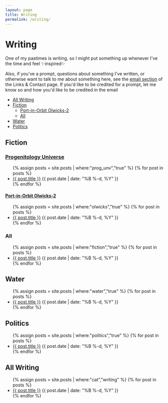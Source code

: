 ```yaml
---
layout: page
title: Writing
permalink: /writing/
---
```


# Writing

One of my pastimes is writing, so I might put something up whenever I've the time and feel ✨inspired✨

Also, if you've a prompt, questions about something I've written, or otherwise want to talk to me about something here, see the [email section](/contact/#email) of the Links & Contact page. If you'd like to be credited for a prompt, let me know so and how you'd like to be credited in the email

- [All Writing](#all-writing)
- [Fiction](#fiction)
    - [Port-in-Orbit Olwicks-2](#port-in-orbit-olwicks-2)
    - [All](#all)
- [Water](#water)
- [Politics](#politics)

## Fiction

### [Progenitology Universe](progenitology/)

<div id="progenitology">
<ul>
{% assign posts = site.posts | where:"prog_unv","true" %}
{% for post in posts %}
<li><a href="{{ post.url }}">{{ post.title }}</a> <time class="publish-date" datetime="{{ post.date | date: '%F' }}">{{ post.date | date: "%B %-d, %Y" }}</time></li>
{% endfor %}
</ul>
</div>

#### [Port-in-Orbit Olwicks-2](olwicks/)

<div id="olwicks">
<ul>
{% assign posts = site.posts | where:"olwicks","true" %}
{% for post in posts %}
<li><a href="{{ post.url }}">{{ post.title }}</a> <time class="publish-date" datetime="{{ post.date | date: '%F' }}">{{ post.date | date: "%B %-d, %Y" }}</time></li>
{% endfor %}
</ul>
</div>

### All

<div id="all-fiction">
<ul>
{% assign posts = site.posts | where:"fiction","true" %}
{% for post in posts %}
<li><a href="{{ post.url }}">{{ post.title }}</a> <time class="publish-date" datetime="{{ post.date | date: '%F' }}">{{ post.date | date: "%B %-d, %Y" }}</time></li>
{% endfor %}
</ul>
</div>

## Water

<div id="water">
<ul>
{% assign posts = site.posts | where:"water","true" %}
{% for post in posts %}
<li><a href="{{ post.url }}">{{ post.title }}</a> <time class="publish-date" datetime="{{ post.date | date: '%F' }}">{{ post.date | date: "%B %-d, %Y" }}</time></li>
{% endfor %}
</ul>
</div>

## Politics

<div id="politics">
<ul>
{% assign posts = site.posts | where:"politics","true" %}
{% for post in posts %}
<li><a href="{{ post.url }}">{{ post.title }}</a> <time class="publish-date" datetime="{{ post.date | date: '%F' }}">{{ post.date | date: "%B %-d, %Y" }}</time></li>
{% endfor %}
</ul>
</div>

## All Writing

<ul>
{% assign posts = site.posts | where:"cat","writing" %}
{% for post in posts %}
<li><a href="{{ post.url }}">{{ post.title }}</a> <time class="publish-date" datetime="{{ post.date | date: '%F' }}">{{ post.date | date: "%B %-d, %Y" }}</time></li>
{% endfor %}
</ul>
